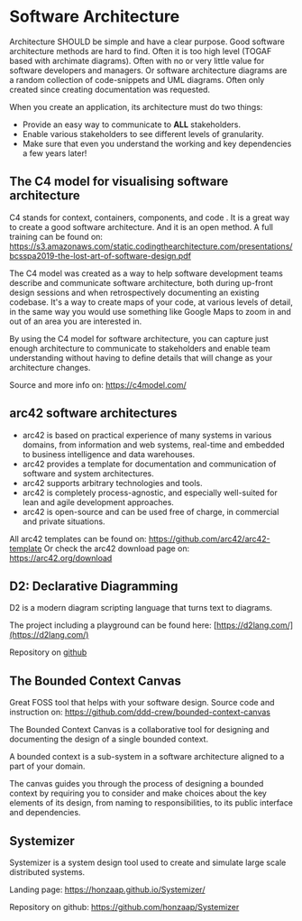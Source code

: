 # Software Architecture
Architecture SHOULD be simple and have a clear purpose. Good software
architecture methods are hard to find. Often it is too high level (TOGAF
based with archimate diagrams). Often with no or very little value for
software developers and managers. Or software architecture diagrams are
a random collection of code-snippets and UML diagrams. Often only
created since creating documentation was requested.

When you create an application, its architecture must do two things:

-   Provide an easy way to communicate to **ALL** stakeholders.
-   Enable various stakeholders to see different levels of granularity.
-   Make sure that even you understand the working and key dependencies
    a few years later!

## The C4 model for visualising software architecture

C4 stands for context, containers, components, and code . It is a great
way to create a good software architecture. And it is an open method. A
full training can be found on:
<https://s3.amazonaws.com/static.codingthearchitecture.com/presentations/bcsspa2019-the-lost-art-of-software-design.pdf>

The C4 model was created as a way to help software development teams
describe and communicate software architecture, both during up-front
design sessions and when retrospectively documenting an existing
codebase. It's a way to create maps of your code, at various levels of
detail, in the same way you would use something like Google Maps to zoom
in and out of an area you are interested in.

By using the C4 model for software architecture, you can capture just
enough architecture to communicate to stakeholders and enable team
understanding without having to define details that will change as your
architecture changes.

Source and more info on: <https://c4model.com/>

## arc42 software architectures

-   arc42 is based on practical experience of many systems in various
    domains, from information and web systems, real-time and embedded to
    business intelligence and data warehouses.
-   arc42 provides a template for documentation and communication of
    software and system architectures.
-   arc42 supports arbitrary technologies and tools.
-   arc42 is completely process-agnostic, and especially well-suited for
    lean and agile development approaches.
-   arc42 is open-source and can be used free of charge, in commercial
    and private situations.

All arc42 templates can be found on:
<https://github.com/arc42/arc42-template> Or check the arc42 download
page on: <https://arc42.org/download>

## D2: Declarative Diagramming

D2 is a modern diagram scripting language that turns text to diagrams. 

The project including a playground can be found here: [https://d2lang.com/](https://d2lang.com/) 

Repository on [github](https://github.com/terrastruct/d2)



## The Bounded Context Canvas

Great FOSS tool that helps with your software design. Source code and
instruction on: <https://github.com/ddd-crew/bounded-context-canvas>

The Bounded Context Canvas is a collaborative tool for designing and
documenting the design of a single bounded context.

A bounded context is a sub-system in a software architecture aligned to
a part of your domain.

The canvas guides you through the process of designing a bounded context
by requiring you to consider and make choices about the key elements of
its design, from naming to responsibilities, to its public interface and
dependencies.

## Systemizer

Systemizer is a system design tool used to create and simulate large
scale distributed systems.

Landing page: <https://honzaap.github.io/Systemizer/>

Repository on github: <https://github.com/honzaap/Systemizer>
